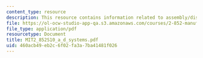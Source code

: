 ```yaml
---
content_type: resource
description: This resource contains information related to assembly/disassembly systems.
file: https://ol-ocw-studio-app-qa.s3.amazonaws.com/courses/2-852-manufacturing-systems-analysis-spring-2010/460acb49eb2c6f02fa3a7ba41481f026_MIT2_852S10_a_d_systems.pdf
file_type: application/pdf
resourcetype: Document
title: MIT2_852S10_a_d_systems.pdf
uid: 460acb49-eb2c-6f02-fa3a-7ba41481f026
---
```

